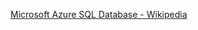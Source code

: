 [Microsoft Azure SQL Database - Wikipedia](https://en.wikipedia.org/wiki/Microsoft_Azure_SQL_Database)

